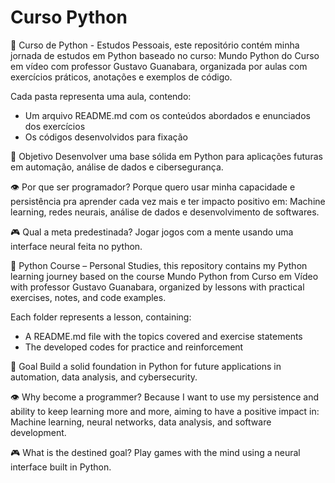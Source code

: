 # Curso Python

🐍 Curso de Python - Estudos Pessoais, este repositório contém minha jornada de estudos em Python baseado no curso: Mundo Python do Curso em vídeo com professor Gustavo Guanabara, organizada por aulas com exercícios práticos, anotações e exemplos de código.  

Cada pasta representa uma aula, contendo:  
* Um arquivo README.md com os conteúdos abordados e enunciados dos exercícios
* Os códigos desenvolvidos para fixação

🎯 Objetivo
Desenvolver uma base sólida em Python para aplicações futuras em automação, análise de dados e cibersegurança.

👁️ Por que ser programador?
Porque quero usar minha capacidade e persistência pra aprender cada vez mais e ter impacto positivo em: Machine learning, redes neurais, análise de dados e desenvolvimento de softwares.

🎮 Qual a meta predestinada?
Jogar jogos com a mente usando uma interface neural feita no python.


🐍 Python Course – Personal Studies, this repository contains my Python learning journey based on the course Mundo Python from Curso em Vídeo with professor Gustavo Guanabara, organized by lessons with practical exercises, notes, and code examples.

Each folder represents a lesson, containing:
* A README.md file with the topics covered and exercise statements
* The developed codes for practice and reinforcement

🎯 Goal
Build a solid foundation in Python for future applications in automation, data analysis, and cybersecurity.

👁️ Why become a programmer?
Because I want to use my persistence and ability to keep learning more and more, aiming to have a positive impact in: Machine learning, neural networks, data analysis, and software development.

🎮 What is the destined goal?
Play games with the mind using a neural interface built in Python.
